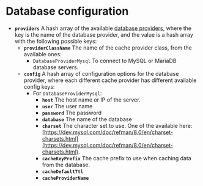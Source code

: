 # Database configuration



* **`providers`** A hash array of the available [database providers](../../../guide/database-guide.md#database-providers), where the key is the name of the database provider, and the value is a hash array with the following possible keys:
  * **`providerClassName`** The name of the cache provider class, from the available ones:
    * `DatabaseProviderMysql` To connect to MySQL or MariaDB database servers.
  * **`config`** A hash array of configuration options for the database provider, where each different cache provider has different available config keys:
    * For `DatabaseProviderMysql`: 
      * **`host`** The host name or IP of the server.
      * **`user`** The user name
      * **`password`** The password
      * **`database`** The name of the database
      * **`charset`** The character set to use. One of the available here: [https://dev.mysql.com/doc/refman/8.0/en/charset-charsets.html](https://dev.mysql.com/doc/refman/8.0/en/charset-charsets.html).
      * **`cacheKeyPrefix`** The cache prefix to use when caching data from the database.
      * **`cacheDefaultTtl`**
      * **`cacheProviderName`**


